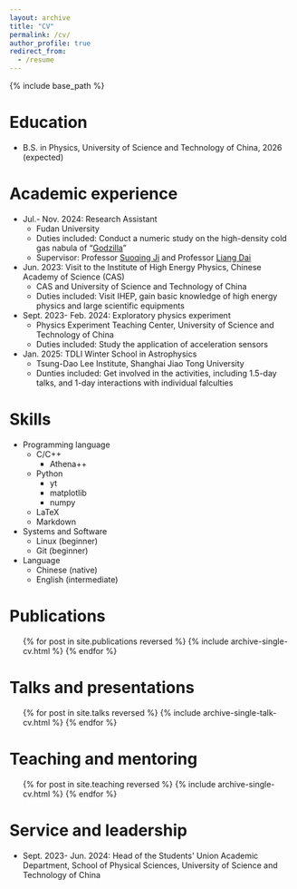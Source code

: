 ```yaml
---
layout: archive
title: "CV"
permalink: /cv/
author_profile: true
redirect_from:
  - /resume
---
```


{% include base_path %}

Education
======
* B.S. in Physics, University of Science and Technology of China, 2026 (expected)

Academic experience
======
* Jul.- Nov. 2024: Research Assistant
  * Fudan University
  * Duties included: Conduct a numeric study on the high-density cold gas nabula of “[Godzilla](https://arxiv.org/abs/2404.10755)”
  * Supervisor: Professor [Suoqing Ji](https://astro.fudan.edu.cn/astro_en/7d/74/c45747a687476/page.htm) and Professor [Liang Dai](https://physics.berkeley.edu/people/faculty/liang-dai)
* Jun. 2023: Visit to the Institute of High Energy Physics, Chinese Academy of Science (CAS)
  * CAS and University of Science and Technology of China
  * Duties included: Visit IHEP, gain basic knowledge of high energy physics and large scientific equipments
* Sept. 2023- Feb. 2024: Exploratory physics experiment
  * Physics Experiment Teaching Center, University of Science and Technology of China
  * Duties included: Study the application of acceleration sensors
* Jan. 2025: TDLI Winter School in Astrophysics
  * Tsung-Dao Lee Institute, Shanghai Jiao Tong University
  * Dunties included: Get involved in the activities, including 1.5-day talks, and 1-day interactions with individual falculties

Skills
======
* Programming language
  * C/C++
    * Athena++
  * Python
    * yt
    * matplotlib
    * numpy
  * LaTeX
  * Markdown
* Systems and Software
  * Linux (beginner)
  * Git (beginner)
* Language
  * Chinese (native)
  * English (intermediate)

Publications
======
  <ul>{% for post in site.publications reversed %}
    {% include archive-single-cv.html %}
  {% endfor %}</ul>
  
Talks and presentations
======
  <ul>{% for post in site.talks reversed %}
    {% include archive-single-talk-cv.html  %}
  {% endfor %}</ul>
  
Teaching and mentoring
======
  <ul>{% for post in site.teaching reversed %}
    {% include archive-single-cv.html %}
  {% endfor %}</ul>
  
Service and leadership
======
* Sept. 2023- Jun. 2024: Head of the Students' Union Academic Department, School of Physical Sciences, University of Science and Technology of China